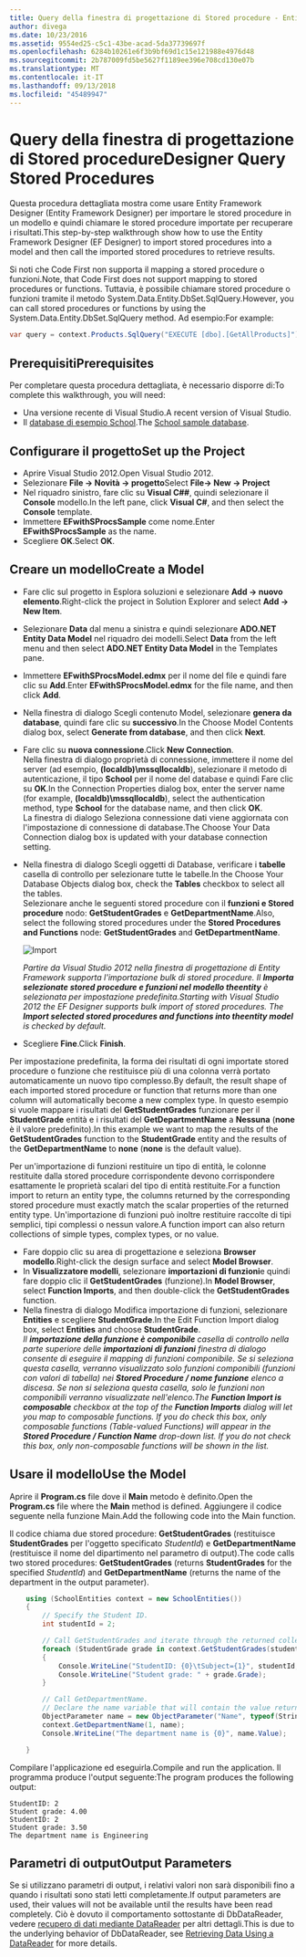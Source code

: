 ```yaml
---
title: Query della finestra di progettazione di Stored procedure - Entity Framework 6
author: divega
ms.date: 10/23/2016
ms.assetid: 9554ed25-c5c1-43be-acad-5da37739697f
ms.openlocfilehash: 6284b10261e6f3b9bf69d1c15e121988e4976d48
ms.sourcegitcommit: 2b787009fd5be5627f1189ee396e708cd130e07b
ms.translationtype: MT
ms.contentlocale: it-IT
ms.lasthandoff: 09/13/2018
ms.locfileid: "45489947"
---
```

# <a name="designer-query-stored-procedures"></a><span data-ttu-id="94adc-102">Query della finestra di progettazione di Stored procedure</span><span class="sxs-lookup"><span data-stu-id="94adc-102">Designer Query Stored Procedures</span></span>
<span data-ttu-id="94adc-103">Questa procedura dettagliata mostra come usare Entity Framework Designer (Entity Framework Designer) per importare le stored procedure in un modello e quindi chiamare le stored procedure importate per recuperare i risultati.</span><span class="sxs-lookup"><span data-stu-id="94adc-103">This step-by-step walkthrough show how to use the Entity Framework Designer (EF Designer) to import stored procedures into a model and then call the imported stored procedures to retrieve results.</span></span> 

<span data-ttu-id="94adc-104">Si noti che Code First non supporta il mapping a stored procedure o funzioni.</span><span class="sxs-lookup"><span data-stu-id="94adc-104">Note, that Code First does not support mapping to stored procedures or functions.</span></span> <span data-ttu-id="94adc-105">Tuttavia, è possibile chiamare stored procedure o funzioni tramite il metodo System.Data.Entity.DbSet.SqlQuery.</span><span class="sxs-lookup"><span data-stu-id="94adc-105">However, you can call stored procedures or functions by using the System.Data.Entity.DbSet.SqlQuery method.</span></span> <span data-ttu-id="94adc-106">Ad esempio:</span><span class="sxs-lookup"><span data-stu-id="94adc-106">For example:</span></span>
``` csharp
var query = context.Products.SqlQuery("EXECUTE [dbo].[GetAllProducts]")`;
```

## <a name="prerequisites"></a><span data-ttu-id="94adc-107">Prerequisiti</span><span class="sxs-lookup"><span data-stu-id="94adc-107">Prerequisites</span></span>

<span data-ttu-id="94adc-108">Per completare questa procedura dettagliata, è necessario disporre di:</span><span class="sxs-lookup"><span data-stu-id="94adc-108">To complete this walkthrough, you will need:</span></span>

- <span data-ttu-id="94adc-109">Una versione recente di Visual Studio.</span><span class="sxs-lookup"><span data-stu-id="94adc-109">A recent version of Visual Studio.</span></span>
- <span data-ttu-id="94adc-110">Il [database di esempio School](~/ef6/resources/school-database.md).</span><span class="sxs-lookup"><span data-stu-id="94adc-110">The [School sample database](~/ef6/resources/school-database.md).</span></span>

## <a name="set-up-the-project"></a><span data-ttu-id="94adc-111">Configurare il progetto</span><span class="sxs-lookup"><span data-stu-id="94adc-111">Set up the Project</span></span>

-   <span data-ttu-id="94adc-112">Aprire Visual Studio 2012.</span><span class="sxs-lookup"><span data-stu-id="94adc-112">Open Visual Studio 2012.</span></span>
-   <span data-ttu-id="94adc-113">Selezionare **File -&gt; Novità -&gt; progetto**</span><span class="sxs-lookup"><span data-stu-id="94adc-113">Select **File-&gt; New -&gt; Project**</span></span>
-   <span data-ttu-id="94adc-114">Nel riquadro sinistro, fare clic su **Visual C#\#**, quindi selezionare il **Console** modello.</span><span class="sxs-lookup"><span data-stu-id="94adc-114">In the left pane, click **Visual C\#**, and then select the **Console** template.</span></span>
-   <span data-ttu-id="94adc-115">Immettere **EFwithSProcsSample** come nome.</span><span class="sxs-lookup"><span data-stu-id="94adc-115">Enter **EFwithSProcsSample** as the name.</span></span>
-   <span data-ttu-id="94adc-116">Scegliere **OK**.</span><span class="sxs-lookup"><span data-stu-id="94adc-116">Select **OK**.</span></span>

## <a name="create-a-model"></a><span data-ttu-id="94adc-117">Creare un modello</span><span class="sxs-lookup"><span data-stu-id="94adc-117">Create a Model</span></span>

-   <span data-ttu-id="94adc-118">Fare clic sul progetto in Esplora soluzioni e selezionare **Add -&gt; nuovo elemento**.</span><span class="sxs-lookup"><span data-stu-id="94adc-118">Right-click the project in Solution Explorer and select **Add -&gt; New Item**.</span></span>
-   <span data-ttu-id="94adc-119">Selezionare **Data** dal menu a sinistra e quindi selezionare **ADO.NET Entity Data Model** nel riquadro dei modelli.</span><span class="sxs-lookup"><span data-stu-id="94adc-119">Select **Data** from the left menu and then select **ADO.NET Entity Data Model** in the Templates pane.</span></span>
-   <span data-ttu-id="94adc-120">Immettere **EFwithSProcsModel.edmx** per il nome del file e quindi fare clic su **Add**.</span><span class="sxs-lookup"><span data-stu-id="94adc-120">Enter **EFwithSProcsModel.edmx** for the file name, and then click **Add**.</span></span>
-   <span data-ttu-id="94adc-121">Nella finestra di dialogo Scegli contenuto Model, selezionare **genera da database**, quindi fare clic su **successivo**.</span><span class="sxs-lookup"><span data-stu-id="94adc-121">In the Choose Model Contents dialog box, select **Generate from database**, and then click **Next**.</span></span>
-   <span data-ttu-id="94adc-122">Fare clic su **nuova connessione**.</span><span class="sxs-lookup"><span data-stu-id="94adc-122">Click **New Connection**.</span></span>  
    <span data-ttu-id="94adc-123">Nella finestra di dialogo proprietà di connessione, immettere il nome del server (ad esempio, **(localdb)\\mssqllocaldb**), selezionare il metodo di autenticazione, il tipo **School** per il nome del database e quindi Fare clic su **OK**.</span><span class="sxs-lookup"><span data-stu-id="94adc-123">In the Connection Properties dialog box, enter the server name (for example, **(localdb)\\mssqllocaldb**), select the authentication method, type **School** for the database name, and then click **OK**.</span></span>  
    <span data-ttu-id="94adc-124">La finestra di dialogo Seleziona connessione dati viene aggiornata con l'impostazione di connessione di database.</span><span class="sxs-lookup"><span data-stu-id="94adc-124">The Choose Your Data Connection dialog box is updated with your database connection setting.</span></span>
-   <span data-ttu-id="94adc-125">Nella finestra di dialogo Scegli oggetti di Database, verificare i **tabelle** casella di controllo per selezionare tutte le tabelle.</span><span class="sxs-lookup"><span data-stu-id="94adc-125">In the Choose Your Database Objects dialog box, check the **Tables** checkbox to select all the tables.</span></span>  
    <span data-ttu-id="94adc-126">Selezionare anche le seguenti stored procedure con il **funzioni e Stored procedure** nodo: **GetStudentGrades** e **GetDepartmentName**.</span><span class="sxs-lookup"><span data-stu-id="94adc-126">Also, select the following stored procedures under the **Stored Procedures and Functions** node: **GetStudentGrades** and **GetDepartmentName**.</span></span> 

    ![Import](~/ef6/media/import.jpg)

    <span data-ttu-id="94adc-128">*Partire da Visual Studio 2012 nella finestra di progettazione di Entity Framework supporta l'importazione bulk di stored procedure. Il **Importa selezionate stored procedure e funzioni nel modello theentity** è selezionata per impostazione predefinita.*</span><span class="sxs-lookup"><span data-stu-id="94adc-128">*Starting with Visual Studio 2012 the EF Designer supports bulk import of stored procedures. The **Import selected stored procedures and functions into theentity model** is checked by default.*</span></span>
-   <span data-ttu-id="94adc-129">Scegliere **Fine**.</span><span class="sxs-lookup"><span data-stu-id="94adc-129">Click **Finish**.</span></span>

<span data-ttu-id="94adc-130">Per impostazione predefinita, la forma dei risultati di ogni importate stored procedure o funzione che restituisce più di una colonna verrà portato automaticamente un nuovo tipo complesso.</span><span class="sxs-lookup"><span data-stu-id="94adc-130">By default, the result shape of each imported stored procedure or function that returns more than one column will automatically become a new complex type.</span></span> <span data-ttu-id="94adc-131">In questo esempio si vuole mappare i risultati del **GetStudentGrades** funzionare per il **StudentGrade** entità e i risultati del **GetDepartmentName** a **Nessuna** (**none** è il valore predefinito).</span><span class="sxs-lookup"><span data-stu-id="94adc-131">In this example we want to map the results of the **GetStudentGrades** function to the **StudentGrade** entity and the results of the **GetDepartmentName** to **none** (**none** is the default value).</span></span>

<span data-ttu-id="94adc-132">Per un'importazione di funzioni restituire un tipo di entità, le colonne restituite dalla stored procedure corrispondente devono corrispondere esattamente le proprietà scalari del tipo di entità restituite.</span><span class="sxs-lookup"><span data-stu-id="94adc-132">For a function import to return an entity type, the columns returned by the corresponding stored procedure must exactly match the scalar properties of the returned entity type.</span></span> <span data-ttu-id="94adc-133">Un'importazione di funzioni può inoltre restituire raccolte di tipi semplici, tipi complessi o nessun valore.</span><span class="sxs-lookup"><span data-stu-id="94adc-133">A function import can also return collections of simple types, complex types, or no value.</span></span>

-   <span data-ttu-id="94adc-134">Fare doppio clic su area di progettazione e seleziona **Browser modello**.</span><span class="sxs-lookup"><span data-stu-id="94adc-134">Right-click the design surface and select **Model Browser**.</span></span>
-   <span data-ttu-id="94adc-135">In **Visualizzatore modelli**, selezionare **importazioni di funzioni**e quindi fare doppio clic il **GetStudentGrades** (funzione).</span><span class="sxs-lookup"><span data-stu-id="94adc-135">In **Model Browser**, select **Function Imports**, and then double-click the **GetStudentGrades** function.</span></span>
-   <span data-ttu-id="94adc-136">Nella finestra di dialogo Modifica importazione di funzioni, selezionare **Entities** e scegliere **StudentGrade**.</span><span class="sxs-lookup"><span data-stu-id="94adc-136">In the Edit Function Import dialog box, select **Entities** and choose **StudentGrade**.</span></span>  
    <span data-ttu-id="94adc-137">*Il **importazione della funzione è componibile** casella di controllo nella parte superiore delle **importazioni di funzioni** finestra di dialogo consente di eseguire il mapping di funzioni componibile. Se si seleziona questa casella, verranno visualizzato solo funzioni componibili (funzioni con valori di tabella) nei **Stored Procedure / nome funzione** elenco a discesa. Se non si seleziona questa casella, solo le funzioni non componibili verranno visualizzate nell'elenco.*</span><span class="sxs-lookup"><span data-stu-id="94adc-137">*The **Function Import is composable** checkbox at the top of the **Function Imports** dialog will let you map to composable functions. If you do check this box, only composable functions (Table-valued Functions) will appear in the **Stored Procedure / Function Name** drop-down list. If you do not check this box, only non-composable functions will be shown in the list.*</span></span>

## <a name="use-the-model"></a><span data-ttu-id="94adc-138">Usare il modello</span><span class="sxs-lookup"><span data-stu-id="94adc-138">Use the Model</span></span>

<span data-ttu-id="94adc-139">Aprire il **Program.cs** file dove il **Main** metodo è definito.</span><span class="sxs-lookup"><span data-stu-id="94adc-139">Open the **Program.cs** file where the **Main** method is defined.</span></span> <span data-ttu-id="94adc-140">Aggiungere il codice seguente nella funzione Main.</span><span class="sxs-lookup"><span data-stu-id="94adc-140">Add the following code into the Main function.</span></span>

<span data-ttu-id="94adc-141">Il codice chiama due stored procedure: **GetStudentGrades** (restituisce **StudentGrades** per l'oggetto specificato *StudentId*) e **GetDepartmentName** (restituisce il nome del dipartimento nel parametro di output).</span><span class="sxs-lookup"><span data-stu-id="94adc-141">The code calls two stored procedures: **GetStudentGrades** (returns **StudentGrades** for the specified *StudentId*) and **GetDepartmentName** (returns the name of the department in the output parameter).</span></span>  

``` csharp
    using (SchoolEntities context = new SchoolEntities())
    {
        // Specify the Student ID.
        int studentId = 2;

        // Call GetStudentGrades and iterate through the returned collection.
        foreach (StudentGrade grade in context.GetStudentGrades(studentId))
        {
            Console.WriteLine("StudentID: {0}\tSubject={1}", studentId, grade.Subject);
            Console.WriteLine("Student grade: " + grade.Grade);
        }

        // Call GetDepartmentName.
        // Declare the name variable that will contain the value returned by the output parameter.
        ObjectParameter name = new ObjectParameter("Name", typeof(String));
        context.GetDepartmentName(1, name);
        Console.WriteLine("The department name is {0}", name.Value);

    }
```

<span data-ttu-id="94adc-142">Compilare l'applicazione ed eseguirla.</span><span class="sxs-lookup"><span data-stu-id="94adc-142">Compile and run the application.</span></span> <span data-ttu-id="94adc-143">Il programma produce l'output seguente:</span><span class="sxs-lookup"><span data-stu-id="94adc-143">The program produces the following output:</span></span>

```
StudentID: 2
Student grade: 4.00
StudentID: 2
Student grade: 3.50
The department name is Engineering
```

<a name="output-parameters"></a><span data-ttu-id="94adc-144">Parametri di output</span><span class="sxs-lookup"><span data-stu-id="94adc-144">Output Parameters</span></span>
-----------------

<span data-ttu-id="94adc-145">Se si utilizzano parametri di output, i relativi valori non sarà disponibili fino a quando i risultati sono stati letti completamente.</span><span class="sxs-lookup"><span data-stu-id="94adc-145">If output parameters are used, their values will not be available until the results have been read completely.</span></span> <span data-ttu-id="94adc-146">Ciò è dovuto il comportamento sottostante di DbDataReader, vedere [recupero di dati mediante DataReader](http://go.microsoft.com/fwlink/?LinkID=398589) per altri dettagli.</span><span class="sxs-lookup"><span data-stu-id="94adc-146">This is due to the underlying behavior of DbDataReader, see [Retrieving Data Using a DataReader](http://go.microsoft.com/fwlink/?LinkID=398589) for more details.</span></span>

